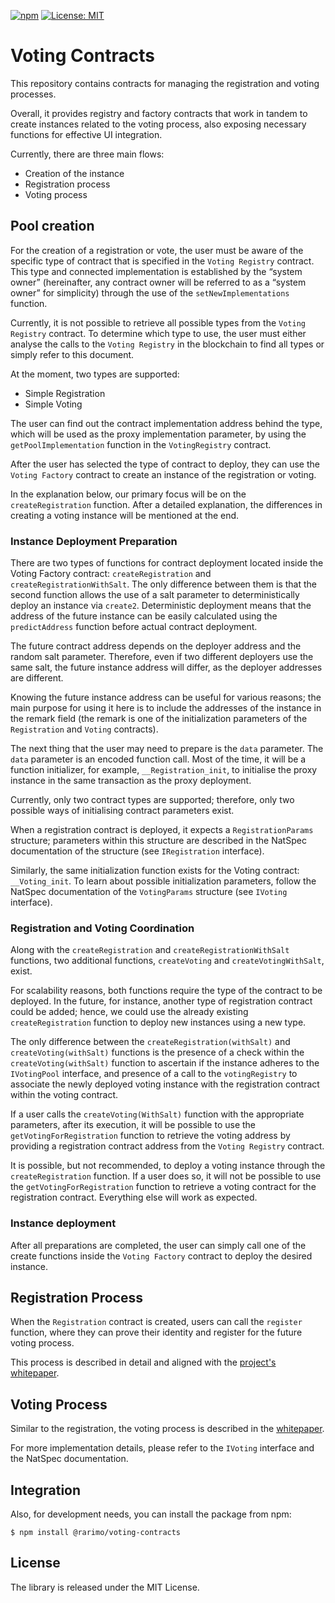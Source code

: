 
[![npm](https://img.shields.io/npm/v/@rarimo/voting-contracts.svg)](https://www.npmjs.com/package/@rarimo/voting-contracts)
[![License: MIT](https://img.shields.io/badge/License-MIT-yellow.svg)](https://opensource.org/licenses/MIT)

# Voting Contracts

This repository contains contracts for managing the registration and voting processes.

Overall, it provides registry and factory contracts that work in tandem to create instances related to the voting process, 
also exposing necessary functions for effective UI integration.

Currently, there are three main flows:
* Creation of the instance
* Registration process
* Voting process

## Pool creation

For the creation of a registration or vote, the user must be aware of the specific type of contract that is specified in 
the `Voting Registry` contract. This type and connected implementation is established by the “system owner” (hereinafter, 
any contract owner will be referred to as a “system owner” for simplicity) through the use of the `setNewImplementations` function. 

Currently, it is not possible to retrieve all possible types from the `Voting Registry` contract.
To determine which type to use, the user must either analyse the calls to the `Voting Registry` in the blockchain to find 
all types or simply refer to this document.

At the moment, two types are supported:
* Simple Registration
* Simple Voting

The user can find out the contract implementation address behind the type, which will be used as the proxy implementation 
parameter, by using the `getPoolImplementation` function in the `VotingRegistry` contract.

After the user has selected the type of contract to deploy, they can use the `Voting Factory` contract to create an instance of the registration or voting.

In the explanation below, our primary focus will be on the `createRegistration` function. After a detailed explanation, 
the differences in creating a voting instance will be mentioned at the end.

### Instance Deployment Preparation

There are two types of functions for contract deployment located inside the Voting Factory contract: `createRegistration` and `createRegistrationWithSalt`.
The only difference between them is that the second function allows the use of a salt parameter to deterministically deploy 
an instance via `create2`. Deterministic deployment means that the address of the future instance can be easily calculated 
using the `predictAddress` function before actual contract deployment.

The future contract address depends on the deployer address and the random salt parameter. Therefore, even if two different 
deployers use the same salt, the future instance address will differ, as the deployer addresses are different.

Knowing the future instance address can be useful for various reasons; the main purpose for using it here is to include 
the addresses of the instance in the remark field (the remark is one of the initialization parameters of the `Registration` and `Voting` contracts).

The next thing that the user may need to prepare is the `data` parameter. The `data` parameter is an encoded function call. 
Most of the time, it will be a function initializer, for example, `__Registration_init`, to initialise the proxy instance 
in the same transaction as the proxy deployment.

Currently, only two contract types are supported; therefore, only two possible ways of initialising contract parameters exist.

When a registration contract is deployed, it expects a `RegistrationParams` structure; parameters within this structure 
are described in the NatSpec documentation of the structure (see `IRegistration` interface).

Similarly, the same initialization function exists for the Voting contract: `__Voting_init`. To learn about possible 
initialization parameters, follow the NatSpec documentation of the `VotingParams` structure (see `IVoting` interface).

### Registration and Voting Coordination

Along with the `createRegistration` and `createRegistrationWithSalt` functions, two additional functions, `createVoting` and `createVotingWithSalt`, exist.

For scalability reasons, both functions require the type of the contract to be deployed. In the future, for instance, 
another type of registration contract could be added; hence, we could use the already existing `createRegistration` function 
to deploy new instances using a new type.

The only difference between the `createRegistration(withSalt)` and `createVoting(withSalt)` functions is the presence of a 
check within the `createVoting(withSalt)` function to ascertain if the instance adheres to the `IVotingPool` interface, 
and presence of a call to the `votingRegistry` to associate the newly deployed voting instance with the registration contract 
within the voting contract.

If a user calls the `createVoting(WithSalt)` function with the appropriate parameters, after its execution, it will be 
possible to use the `getVotingForRegistration` function to retrieve the voting address by providing a registration contract address from the `Voting Registry` contract.

It is possible, but not recommended, to deploy a voting instance through the `createRegistration` function. 
If a user does so, it will not be possible to use the `getVotingForRegistration` function to retrieve a voting contract 
for the registration contract. Everything else will work as expected.

### Instance deployment

After all preparations are completed, the user can simply call one of the create functions inside the `Voting Factory` contract to deploy the desired instance.

## Registration Process

When the `Registration` contract is created, users can call the `register` function, where they can prove their identity 
and register for the future voting process.

This process is described in detail and aligned with the [project's whitepaper](https://freedomtool.org/#/doc).

## Voting Process

Similar to the registration, the voting process is described in the [whitepaper](https://freedomtool.org/#/doc).

For more implementation details, please refer to the `IVoting` interface and the NatSpec documentation.

## Integration

Also, for development needs, you can install the package from npm:

```console
$ npm install @rarimo/voting-contracts
```

## License

The library is released under the MIT License.
